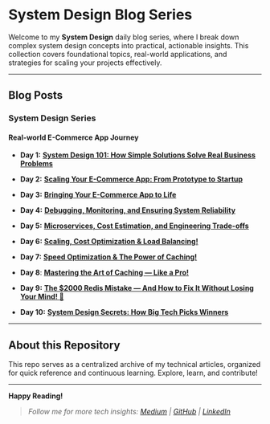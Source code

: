 # System Design Blog Series

Welcome to my **System Design** daily blog series, where I break down complex system design concepts into practical, actionable insights. This collection covers foundational topics, real-world applications, and strategies for scaling your projects effectively.

---

## Blog Posts

### System Design Series


#### Real-world E-Commerce App Journey

- **Day 1:** [**System Design 101: How Simple Solutions Solve Real Business Problems**](https://vermayash1881.medium.com/system-design-101-how-simple-solutions-solve-real-business-problems-33c8757a54af)

- **Day 2:** [**Scaling Your E-Commerce App: From Prototype to Startup**](https://vermayash1881.medium.com/system-design-day-2-scaling-your-e-commerce-app-from-prototype-to-startup-4c6961cff9df)
- **Day 3:** [**Bringing Your E-Commerce App to Life**](https://vermayash1881.medium.com/system-design-day-3-bringing-your-e-commerce-app-to-life-b2be6e226839)
- **Day 4:** [**Debugging, Monitoring, and Ensuring System Reliability**](https://vermayash1881.medium.com/system-design-day-4-debugging-monitoring-and-ensuring-system-reliability-95e42a97e8a5)
- **Day 5:** [**Microservices, Cost Estimation, and Engineering Trade-offs**](https://vermayash1881.medium.com/day5%EF%B8%8F%E2%83%A3-microservices-cost-estimation-and-engineering-trade-offs-b04756ff9131)
- **Day 6:** [**Scaling, Cost Optimization & Load Balancing!**](https://vermayash1881.medium.com/day-6-scaling-cost-optimization-load-balancing-a438dd7737e2)
- **Day 7:** [**Speed Optimization & The Power of Caching!**](https://vermayash1881.medium.com/day-7%EF%B8%8F%E2%83%A3-speed-optimization-the-power-of-caching-a36a0faa9431)
- **Day 8**: [**Mastering the Art of Caching — Like a Pro!**](https://vermayash1881.medium.com/day-8-mastering-the-art-of-caching-like-a-pro-e71f0199a42e)

- **Day 9:** [**The $2000 Redis Mistake — And How to Fix It Without Losing Your Mind! 🤯**](https://vermayash1881.medium.com/day-9-the-2000-redis-mistake-and-how-to-fix-it-without-losing-your-mind-8500c4fcc6d9)
- **Day 10:** [**System Design Secrets: How Big Tech Picks Winners**](https://vermayash1881.medium.com/day-10-system-design-secrets-how-big-tech-picks-winners-80deaf151568)

---

## About this Repository

This repo serves as a centralized archive of my technical articles, organized for quick reference and continuous learning. Explore, learn, and contribute!

---

**Happy Reading!**

> *Follow me for more tech insights: [Medium](https://vermayash1881.medium.com) | [GitHub](https://github.com/Yash-verma18) | [LinkedIn](https://www.linkedin.com/in/yashverma1881/)*

